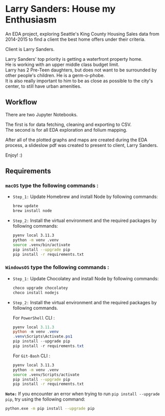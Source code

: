 # Larry Sanders: House my Enthusiasm

An EDA project, exploring Seattle's King County Housing Sales data from 2014-2015 to find a client the best home offers under their criteria. 

Client is Larry Sanders.

Larry Sanders' top priority is getting a waterfront property home. <br>
He is working with an upper middle class budget limit. <br>
Larry has 2 Pre-Teen daughters, but does not want to be surrounded by other people's children. He is a germ-o-phobe.<br>
It is also really important to him to be as close as possible to the city's center, to still have urban amenities. 

## Workflow

There are two Jupyter Notebooks.

The first is for data fetching, cleaning and exporting to CSV.<br>
The second is for all EDA exploration and folium mapping. <br>

After all of the plotted graphs and maps are created during the EDA process, a slideslow pdf was created to present to client, Larry Sanders. 

Enjoy! :)

## Requirements

### **`macOS`** type the following commands : 

- `Step_1:` Update Homebrew and install Node by following commands:
    ```sh
    brew update
    brew install node
    ```
- `Step_2:` Install the virtual environment and the required packages by following commands:

    ```BASH
    pyenv local 3.11.3
    python -m venv .venv
    source .venv/bin/activate
    pip install --upgrade pip
    pip install -r requirements.txt
    ```
### **`WindowsOS`** type the following commands :


- `Step_1:` Update Chocolatey and install Node by following commands:
    ```sh
    choco upgrade chocolatey
    choco install nodejs
    ```

- `Step_2:` Install the virtual environment and the required packages by following commands.

   For `PowerShell` CLI :

    ```PowerShell
    pyenv local 3.11.3
    python -m venv .venv
    .venv\Scripts\Activate.ps1
    pip install --upgrade pip
    pip install -r requirements.txt
    ```

    For `Git-Bash` CLI :
  
    ```BASH
    pyenv local 3.11.3
    python -m venv .venv
    source .venv/Scripts/activate
    pip install --upgrade pip
    pip install -r requirements.txt
    ```

 **`Note:`**
    If you encounter an error when trying to run `pip install --upgrade pip`, try using the following command:

   ```Bash
   python.exe -m pip install --upgrade pip
   ```

